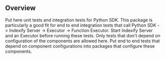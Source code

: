 ## Overview

Put here unit tests and integration tests for Python SDK.
This package is particularly a good fit for end to end integration tests that call
Python SDK -> Indexify Server -> Executor -> Function Executor.
Start Indexify Server and an Executor before running these tests.
Only tests that don't depend on configuration of the components are allowed here.
Put end to end tests that depend on component configurations into packages
that configure these components.